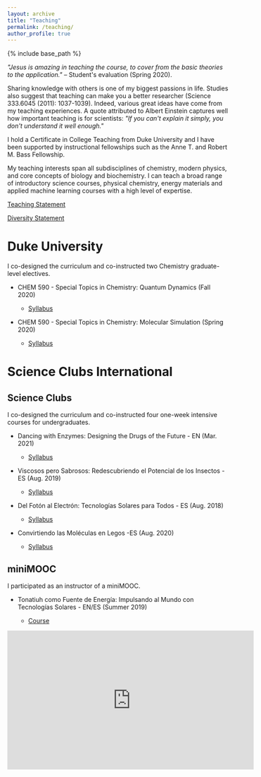 ```yaml
---
layout: archive
title: "Teaching"
permalink: /teaching/
author_profile: true
---
```


{% include base_path %}


*"Jesus is amazing in teaching the course, to cover from the basic theories to the application."* – Student's evaluation (Spring 2020).


Sharing knowledge with others is one of my biggest passions in life. Studies also suggest that teaching can make you a better researcher (Science 333.6045 (2011): 1037-1039). Indeed, various great ideas have come from my teaching experiences. A quote attributed to Albert Einstein captures well how important teaching is for scientists: *"If you can't explain it simply, you don't understand it well enough."* 

I hold a Certificate in College Teaching from Duke University and I have been supported by instructional fellowships such as the Anne T. and Robert M. Bass Fellowship.

My teaching interests span all subdisciplines of chemistry, modern physics, and core concepts of biology and biochemistry. I can teach a broad range of introductory science courses, physical chemistry, energy materials and applied machine learning courses with a high level of expertise. 

<p><a href="/files/teachingStatement.pdf">Teaching Statement</a></p>
<p><a href="/files/diversityStatement.pdf">Diversity Statement</a></p>


Duke University
======

I co-designed the curriculum and co-instructed two Chemistry graduate-level electives. 

* CHEM 590 - Special Topics in Chemistry: Quantum Dynamics (Fall 2020)
  * <p><a href="/files/SyllabusQD_JV.pdf">Syllabus</a></p>

* CHEM 590 - Special Topics in Chemistry: Molecular Simulation (Spring 2020)
  * <p><a href="/files/SyllabusMS_JV.pdf">Syllabus</a></p>

Science Clubs International
======


Science Clubs
------

I co-designed the curriculum and co-instructed four one-week intensive courses for undergraduates. 

* Dancing with Enzymes: Designing the Drugs of the Future - EN (Mar. 2021)
  * <p><a href="/files/SyllabusSCI.pdf">Syllabus</a></p>

* Viscosos pero Sabrosos: Redescubriendo el Potencial de los Insectos - ES (Aug. 2019)
  * <p><a href="/files/SyllabusXAL.pdf">Syllabus</a></p>

* Del Fotón al Electrón: Tecnologías Solares para Todos - ES (Aug. 2018)
  * <p><a href="/files/SyllabusCHH.pdf">Syllabus</a></p>

* Convirtiendo las Moléculas en Legos -ES (Aug. 2020)
  * <p><a href="/files/SyllabusMTY.pdf">Syllabus</a></p>


miniMOOC
------

I participated as an instructor of a miniMOOC. 

* Tonatiuh como Fuente de Energía: Impulsando al Mundo con Tecnologías Solares  - EN/ES (Summer 2019)
  * <p><a href="https://minimoocs.clubesdeciencia.mx/courses/course-v1:cdecmx+MM04+2017/about">Course</a></p>

<iframe width="560" height="315" src="https://www.youtube.com/embed/videoseries?list=PLWaYK2JmCe_2deszLIYr-9kTZc6pnIQ5S" title="YouTube video player" frameborder="0" allow="accelerometer; autoplay; clipboard-write; encrypted-media; gyroscope; picture-in-picture" allowfullscreen></iframe>




